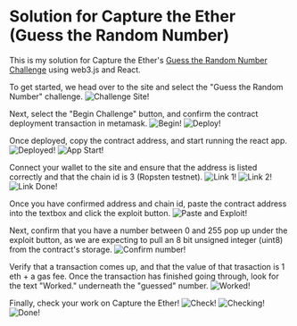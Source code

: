 # Solution for Capture the Ether (Guess the Random Number)
This is my solution for Capture the Ether's [Guess the Random Number Challenge](https://capturetheether.com/challenges/lotteries/guess-the-random-number/) using web3.js and React.


To get started, we head over to the site and select the "Guess the Random Number" challenge.
![Challenge Site!](/images/setup1.png)

Next, select the "Begin Challenge" button, and confirm the contract deployment transaction in metamask.
![Begin!](/images/setup2.jpg)
![Deploy!](/images/deploy.png)

Once deployed, copy the contract address, and start running the react app.
![Deployed!](/images/deployed.png)
![App Start!](/images/appstart.png)

Connect your wallet to the site and ensure that the address is listed correctly and that the chain id is 3 (Ropsten testnet).
![Link 1!](/images/linkwallet1.png)
![Link 2!](/images/linkwallet2.png)
![Link Done!](/images/finishedlink.png)

Once you have confirmed address and chain id, paste the contract address into the textbox and click the exploit button. 
![Paste and Exploit!](/images/pastesubmit.png)

Next, confirm that you have a number between 0 and 255 pop up under the exploit button, as we are expecting to pull an 8 bit unsigned integer (uint8) from the contract's storage.
![Confirm number!](/images/confirmingnumber.png)

Verify that a transaction comes up, and that the value of that trasaction is 1 eth + a gas fee. Once the transaction has finished going through, look for the text "Worked." underneath the "guessed" number.
![Worked!](/images/worked.png)

Finally, check your work on Capture the Ether!
![Check!](/images/check.png)
![Checking!](/images/checking.png)
![Done!](/images/done.png)
